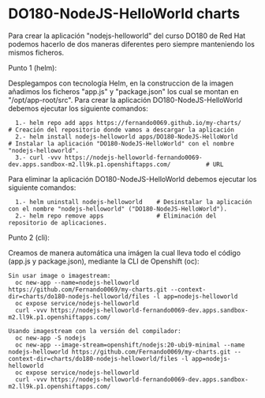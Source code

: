 # DO180-NodeJS-HelloWorld charts

Para crear la aplicación "nodejs-helloworld" del curso DO180 de Red Hat podemos hacerlo de dos maneras diferentes pero siempre manteniendo los mismos ficheros.

Punto 1 (helm):

Desplegampos con tecnología Helm, en la construccion de la imagen añadimos los ficheros "app.js" y "package.json" los cual se montan en "/opt/app-root/src".
Para crear la aplicación DO180-NodeJS-HelloWorld debemos ejecutar los siguiente comandos:
```
  1.- helm repo add apps https://fernando0069.github.io/my-charts/                                             # Creación del repositorio donde vamos a descargar la aplicación
  2.- helm install nodejs-helloworld apps/DO180-NodeJS-HelloWorld                                              # Instalar la aplicación "DO180-NodeJS-HelloWorld" con el nombre "nodejs-helloworld".
  3.- curl -vvv https://nodejs-helloworld-fernando0069-dev.apps.sandbox-m2.ll9k.p1.openshiftapps.com/          # URL 
```

Para eliminar la aplicación DO180-NodeJS-HelloWorld debemos ejecutar los siguiente comandos:
```
  1.- helm uninstall nodejs-helloworld    # Desinstalar la aplicación con el nombre "nodejs-helloworld" ("DO180-NodeJS-HelloWorld").
  2.- helm repo remove apps               # Eliminación del repositorio de aplicaciones.
```

Punto 2 (cli):

Creamos de manera automática una imágen la cual lleva todo el código (app.js y package.json), mediante la CLI de Openshift (oc):
```
Sin usar image o imagestream:
  oc new-app --name=nodejs-helloworld https://github.com/Fernando0069/my-charts.git --context-dir=charts/do180-nodejs-helloworld/files -l app=nodejs-helloworld
  oc expose service/nodejs-helloworld
  curl -vvv https://nodejs-helloworld-fernando0069-dev.apps.sandbox-m2.ll9k.p1.openshiftapps.com/

Usando imagestream con la versión del compilador:
  oc new-app -S nodejs
  oc new-app --image-stream=openshift/nodejs:20-ubi9-minimal --name nodejs-helloworld https://github.com/Fernando0069/my-charts.git --context-dir=charts/do180-nodejs-helloworld/files -l app=nodejs-helloworld
  oc expose service/nodejs-helloworld
  curl -vvv https://nodejs-helloworld-fernando0069-dev.apps.sandbox-m2.ll9k.p1.openshiftapps.com/
  ```